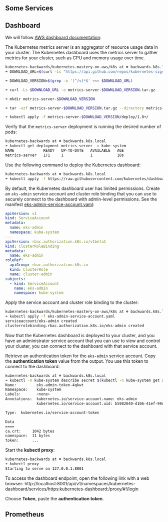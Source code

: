 ## Some Services

## Dashboard

We will follow [AWS dashboard documentation](https://docs.aws.amazon.com/eks/latest/userguide/dashboard-tutorial.html):

The Kubernetes metrics server is an aggregator of resource usage data in your cluster. The Kubernetes dashboard uses the metrics server to gather metrics for your cluster, such as CPU and memory usage over time.

```bash
kubernetes-backwards/kubernetes-mastery-on-aws/k8s at ☸️ backwards.k8s.local
➜ DOWNLOAD_URL=$(curl -Ls "https://api.github.com/repos/kubernetes-sigs/metrics-server/releases/latest" | jq -r .tarball_url)

➜ DOWNLOAD_VERSION=$(grep -o '[^/v]*$' <<< $DOWNLOAD_URL)

➜ curl -Ls $DOWNLOAD_URL -o metrics-server-$DOWNLOAD_VERSION.tar.gz

➜ mkdir metrics-server-$DOWNLOAD_VERSION

➜ tar -xzf metrics-server-$DOWNLOAD_VERSION.tar.gz --directory metrics-server-$DOWNLOAD_VERSION --strip-components 1

➜ kubectl apply -f metrics-server-$DOWNLOAD_VERSION/deploy/1.8+/
```

Verify that the `metrics-server` deployment is running the desired number of pods:

```bash
kubernetes-backwards at ☸️ backwards.k8s.local
➜ kubectl get deployment metrics-server -n kube-system
NAME             READY   UP-TO-DATE   AVAILABLE   AGE
metrics-server   1/1     1            1           18s
```

Use the following command to deploy the Kubernetes dashboard:

```bash
kubernetes-backwards at ☸️ backwards.k8s.local
➜ kubectl apply -f https://raw.githubusercontent.com/kubernetes/dashboard/v2.0.0-beta8/aio/deploy/recommended.yaml
```

By default, the Kubernetes dashboard user has limited permissions. Create an `eks-admin` service account and cluster role binding that you can use to securely connect to the dashboard with admin-level permissions. See the manifest [eks-admin-service-account.yaml](../k8s/eks-admin-service-account.yaml):

```yaml
apiVersion: v1
kind: ServiceAccount
metadata:
  name: eks-admin
  namespace: kube-system
---
apiVersion: rbac.authorization.k8s.io/v1beta1
kind: ClusterRoleBinding
metadata:
  name: eks-admin
roleRef:
  apiGroup: rbac.authorization.k8s.io
  kind: ClusterRole
  name: cluster-admin
subjects:
  - kind: ServiceAccount
    name: eks-admin
    namespace: kube-system

```

Apply the service account and cluster role binding to the cluster:

```bash
kubernetes-backwards/kubernetes-mastery-on-aws/k8s at ☸️ backwards.k8s.local
➜ kubectl apply -f eks-admin-service-account.yaml
serviceaccount/eks-admin created
clusterrolebinding.rbac.authorization.k8s.io/eks-admin created
```

Now that the Kubernetes dashboard is deployed to your cluster, and you have an administrator service account that you can use to view and control your cluster, you can connect to the dashboard with that service account.

Retrieve an authentication token for the `eks-admin` service account. Copy the **authentication token** value from the output. You use this token to connect to the dashboard:

```bash
kubernetes-backwards at ☸️ backwards.k8s.local
➜ kubectl -n kube-system describe secret $(kubectl -n kube-system get secret | grep eks-admin | awk '{print $1}')
Name:         eks-admin-token-4qkwt
Namespace:    kube-system
Labels:       <none>
Annotations:  kubernetes.io/service-account.name: eks-admin
              kubernetes.io/service-account.uid: b5982040-d106-41ef-99d4-e36baa8c53da

Type:  kubernetes.io/service-account-token

Data
====
ca.crt:     1042 bytes
namespace:  11 bytes
token:      ...
```

Start the **kubectl proxy**:

```bash
kubernetes-backwards at ☸️ backwards.k8s.local
➜ kubectl proxy
Starting to serve on 127.0.0.1:8001
```

To access the dashboard endpoint, open the following link with a web browser: http://localhost:8001/api/v1/namespaces/kubernetes-dashboard/services/https:kubernetes-dashboard:/proxy/#!/login

Choose **Token**, paste the **authentication token**.

## Prometheus

